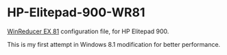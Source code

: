 # HP-Elitepad-900-WR81

[WinReducer EX 81](https://www.winreducer.net/winreducer-ex-81.html) configuration file, for HP Elitepad 900. 

This is my first attempt in Windows 8.1 modification for better performance.
